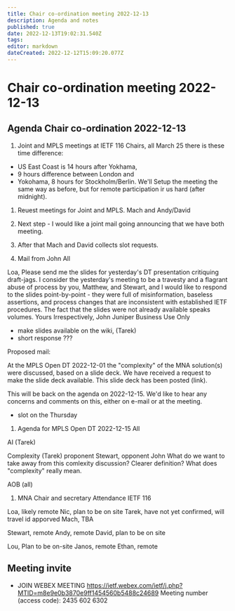 ```yaml
---
title: Chair co-ordination meeting 2022-12-13
description: Agenda and notes
published: true
date: 2022-12-13T19:02:31.540Z
tags: 
editor: markdown
dateCreated: 2022-12-12T15:09:20.077Z
---
```


# Chair co-ordination meeting 2022-12-13

## Agenda Chair co-ordination 2022-12-13

 1. Joint and MPLS meetings at IETF 116
 Chairs, all
 March 25 there is these time difference:
 - US East Coast is 14 hours after Yokhama, 
 - 9 hours difference between London and 
 - Yokohama, 8 hours for Stockholm/Berlin. 
 We'll Setup the meeting the same way as before, but for remote participation ir us hard (after midnight).
 
 1. Reuest meetings for Joint and MPLS. Mach and Andy/David
 2. Next step - I would like a joint mail going announcing that we have both meeting.
 3. After that Mach and David collects slot requests.
  
 2. Mail from John
 All
 
Loa,
Please send me the slides for yesterday's DT presentation critiquing draft-jags.  I consider the yesterday's meeting to be a travesty and a flagrant abuse of process by you, Matthew, and Stewart, and I would like to respond to the slides point-by-point - they were full of misinformation, baseless assertions, and process changes that are inconsistent with established IETF procedures.  The fact that the slides were not already available speaks volumes.
Yours Irrespectively,
John
Juniper Business Use Only

- make slides available on the wiki, (Tarek) 
- short response ???

Proposed mail:

At the MPLS Open DT 2022-12-01 the "complexity" of the MNA solution(s) were discussed, based on a slide deck. We have received a request to make the slide deck available. This slide deck has been posted (link).

This will be back on the agenda on 2022-12-15. We'd like to hear any concerns and comments on this, either on e-mail or at the meeting.




- slot on the Thursday

 
 1. Agenda for MPLS Open DT 2022-12-15
 All
 
 AI (Tarek)
  
Complexity (Tarek)
 proponent Stewart, opponent John
 What do we want to take away from this comlexity discussion?
 Clearer definition? What does "complexity" really mean.
 
 AOB (all)


 
 1. MNA Chair and secretary Attendance IETF 116
 
 Loa, likely remote
 Nic, plan to be on site
 Tarek, have not yet confirmed, will travel id apporved
 Mach, TBA
 
 Stewart, remote
 Andy, remote
 David, plan to be on site
 
 Lou, Plan to be on-site
 Janos, remote
 Ethan, remote
 
  
 
 ## Meeting  invite

 - JOIN WEBEX MEETING
    https://ietf.webex.com/ietf/j.php?MTID=m8e9e0b3870e9ff1454560b5488c24689
    Meeting number (access code): 2435 602 6302
    

